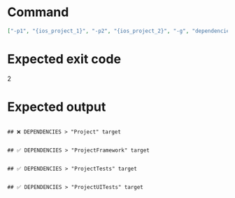 # Command
```json
["-p1", "{ios_project_1}", "-p2", "{ios_project_2}", "-g", "dependencies", "-f", "markdown"]
```

# Expected exit code
2

# Expected output
```

## ❌ DEPENDENCIES > "Project" target


## ✅ DEPENDENCIES > "ProjectFramework" target


## ✅ DEPENDENCIES > "ProjectTests" target


## ✅ DEPENDENCIES > "ProjectUITests" target



```
